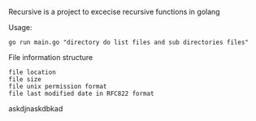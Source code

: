 Recursive is a project to excecise recursive functions in golang

Usage:

    go run main.go "directory do list files and sub directories files"

File information structure

    file location
    file size
    file unix permission format
    file last modified date in RFC822 format

askdjnaskdbkad
